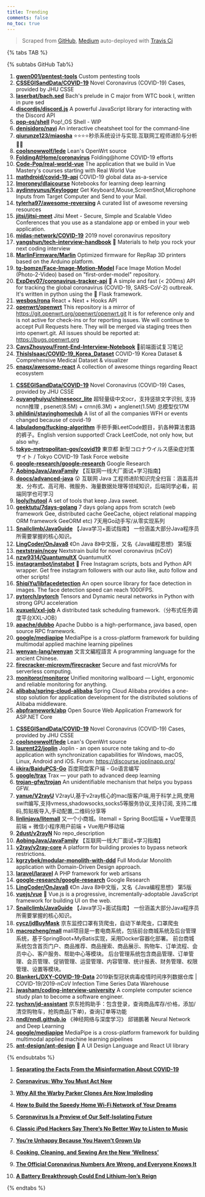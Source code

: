 ```yaml
---
title: Trending
comments: false
no_toc: true
---
```


> Scraped from [GitHub](https://github.com/trending), [Medium](https://medium.com/topic/popular)
auto-deployed with [Travis Ci](https://travis-ci.org/)

{% tabs TAB %}
<!-- tab GitHub -->
{% subtabs GitHub Tab%}
<!-- tab Daily -->
1. [**gwen001/pentest-tools**](https://github.com/gwen001/pentest-tools)
Custom pentesting tools
2. [**CSSEGISandData/COVID-19**](https://github.com/CSSEGISandData/COVID-19)
Novel Coronavirus (COVID-19) Cases, provided by JHU CSSE
3. [**laserbat/bach.sed**](https://github.com/laserbat/bach.sed)
Bach's prelude in C major from WTC book I, written in pure sed
4. [**discordjs/discord.js**](https://github.com/discordjs/discord.js)
A powerful JavaScript library for interacting with the Discord API
5. [**pop-os/shell**](https://github.com/pop-os/shell)
Pop!_OS Shell - WIP
6. [**denisidoro/navi**](https://github.com/denisidoro/navi)
An interactive cheatsheet tool for the command-line
7. [**qiurunze123/miaosha**](https://github.com/qiurunze123/miaosha)
⭐⭐⭐⭐秒杀系统设计与实现.互联网工程师进阶与分析🙋🐓
8. [**coolsnowwolf/lede**](https://github.com/coolsnowwolf/lede)
Lean's OpenWrt source
9. [**FoldingAtHome/coronavirus**](https://github.com/FoldingAtHome/coronavirus)
Folding@home COVID-19 efforts
10. [**Code-Pop/real-world-vue**](https://github.com/Code-Pop/real-world-vue)
The application that we build in Vue Mastery's courses starting with Real World Vue
11. [**mathdroid/covid-19-api**](https://github.com/mathdroid/covid-19-api)
COVID-19 global data as-a-service
12. [**lmoroney/dlaicourse**](https://github.com/lmoroney/dlaicourse)
Notebooks for learning deep learning
13. [**aydinnyunus/Keylogger**](https://github.com/aydinnyunus/Keylogger)
Get Keyboard,Mouse,ScreenShot,Microphone Inputs from Target Computer and Send to your Mail.
14. [**tylerha97/awesome-reversing**](https://github.com/tylerha97/awesome-reversing)
A curated list of awesome reversing resources
15. [**jitsi/jitsi-meet**](https://github.com/jitsi/jitsi-meet)
Jitsi Meet - Secure, Simple and Scalable Video Conferences that you use as a standalone app or embed in your web application.
16. [**midas-network/COVID-19**](https://github.com/midas-network/COVID-19)
2019 novel coronavirus repository
17. [**yangshun/tech-interview-handbook**](https://github.com/yangshun/tech-interview-handbook)
💯 Materials to help you rock your next coding interview
18. [**MarlinFirmware/Marlin**](https://github.com/MarlinFirmware/Marlin)
Optimized firmware for RepRap 3D printers based on the Arduino platform.
19. [**tg-bomze/Face-Image-Motion-Model**](https://github.com/tg-bomze/Face-Image-Motion-Model)
Face Image Motion Model (Photo-2-Video) based on "first-order-model" repository.
20. [**ExpDev07/coronavirus-tracker-api**](https://github.com/ExpDev07/coronavirus-tracker-api)
🦠 A simple and fast (< 200ms) API for tracking the global coronavirus (COVID-19, SARS-CoV-2) outbreak. It's written in python using the 🍼 Flask framework.
21. [**wesbos/rona**](https://github.com/wesbos/rona)
React + Next + Hooks API
22. [**openwrt/openwrt**](https://github.com/openwrt/openwrt)
This repository is a mirror of https://git.openwrt.org/openwrt/openwrt.git It is for reference only and is not active for check-ins or for reporting issues. We will continue to accept Pull Requests here. They will be merged via staging trees then into openwrt.git. All issues should be reported at: https://bugs.openwrt.org
23. [**CavsZhouyou/Front-End-Interview-Notebook**](https://github.com/CavsZhouyou/Front-End-Interview-Notebook)
🐜前端面试复习笔记
24. [**ThisIsIsaac/COVID-19_Korea_Dataset**](https://github.com/ThisIsIsaac/COVID-19_Korea_Dataset)
COVID-19 Korea Dataset & Comprehensive Medical Dataset & visualizer
25. [**enaqx/awesome-react**](https://github.com/enaqx/awesome-react)
A collection of awesome things regarding React ecosystem
<!-- endtab -->
<!-- tab Weekly -->
1. [**CSSEGISandData/COVID-19**](https://github.com/CSSEGISandData/COVID-19)
Novel Coronavirus (COVID-19) Cases, provided by JHU CSSE
2. [**ouyanghuiyu/chineseocr_lite**](https://github.com/ouyanghuiyu/chineseocr_lite)
超轻量级中文ocr，支持竖排文字识别, 支持ncnn推理 , psenet(8.5M) + crnn(6.3M) + anglenet(1.5M) 总模型仅17M
3. [**phildini/stayinghomeclub**](https://github.com/phildini/stayinghomeclub)
A list of all the companies WFH or events changed because of covid-19
4. [**labuladong/fucking-algorithm**](https://github.com/labuladong/fucking-algorithm)
手把手撕LeetCode题目，扒各种算法套路的裤子。English version supported! Crack LeetCode, not only how, but also why.
5. [**tokyo-metropolitan-gov/covid19**](https://github.com/tokyo-metropolitan-gov/covid19)
東京都 新型コロナウイルス感染症対策サイト / Tokyo COVID-19 Task Force website
6. [**google-research/google-research**](https://github.com/google-research/google-research)
Google Research
7. [**AobingJava/JavaFamily**](https://github.com/AobingJava/JavaFamily)
【互联网一线大厂面试+学习指南】
8. [**doocs/advanced-java**](https://github.com/doocs/advanced-java)
😮 互联网 Java 工程师进阶知识完全扫盲：涵盖高并发、分布式、高可用、微服务、海量数据处理等领域知识，后端同学必看，前端同学也可学习
9. [**looly/hutool**](https://github.com/looly/hutool)
A set of tools that keep Java sweet.
10. [**geektutu/7days-golang**](https://github.com/geektutu/7days-golang)
7 days golang apps from scratch (web framework Gee, distributed cache GeeCache, object relational mapping ORM framework GeeORM etc) 7天用Go动手写/从零实现系列
11. [**Snailclimb/JavaGuide**](https://github.com/Snailclimb/JavaGuide)
【Java学习+面试指南】 一份涵盖大部分Java程序员所需要掌握的核心知识。
12. [**LingCoder/OnJava8**](https://github.com/LingCoder/OnJava8)
《On Java 8》中文版，又名《Java编程思想》 第5版
13. [**nextstrain/ncov**](https://github.com/nextstrain/ncov)
Nextstrain build for novel coronavirus (nCoV)
14. [**nzw9314/QuantumultX**](https://github.com/nzw9314/QuantumultX)
QuantumultX
15. [**instagrambot/instabot**](https://github.com/instagrambot/instabot)
🐙 Free Instagram scripts, bots and Python API wrapper. Get free instagram followers with our auto like, auto follow and other scripts!
16. [**ShiqiYu/libfacedetection**](https://github.com/ShiqiYu/libfacedetection)
An open source library for face detection in images. The face detection speed can reach 1000FPS.
17. [**pytorch/pytorch**](https://github.com/pytorch/pytorch)
Tensors and Dynamic neural networks in Python with strong GPU acceleration
18. [**xuxueli/xxl-job**](https://github.com/xuxueli/xxl-job)
A distributed task scheduling framework.（分布式任务调度平台XXL-JOB）
19. [**apache/dubbo**](https://github.com/apache/dubbo)
Apache Dubbo is a high-performance, java based, open source RPC framework.
20. [**google/mediapipe**](https://github.com/google/mediapipe)
MediaPipe is a cross-platform framework for building multimodal applied machine learning pipelines
21. [**wenyan-lang/wenyan**](https://github.com/wenyan-lang/wenyan)
文言文編程語言 A programming language for the ancient Chinese.
22. [**firecracker-microvm/firecracker**](https://github.com/firecracker-microvm/firecracker)
Secure and fast microVMs for serverless computing.
23. [**monitoror/monitoror**](https://github.com/monitoror/monitoror)
Unified monitoring wallboard — Light, ergonomic and reliable monitoring for anything.
24. [**alibaba/spring-cloud-alibaba**](https://github.com/alibaba/spring-cloud-alibaba)
Spring Cloud Alibaba provides a one-stop solution for application development for the distributed solutions of Alibaba middleware.
25. [**abpframework/abp**](https://github.com/abpframework/abp)
Open Source Web Application Framework for ASP.NET Core
<!-- endtab -->
<!-- tab Monthly -->
1. [**CSSEGISandData/COVID-19**](https://github.com/CSSEGISandData/COVID-19)
Novel Coronavirus (COVID-19) Cases, provided by JHU CSSE
2. [**coolsnowwolf/lede**](https://github.com/coolsnowwolf/lede)
Lean's OpenWrt source
3. [**laurent22/joplin**](https://github.com/laurent22/joplin)
Joplin - an open source note taking and to-do application with synchronization capabilities for Windows, macOS, Linux, Android and iOS. Forum: https://discourse.joplinapp.org/
4. [**iikira/BaiduPCS-Go**](https://github.com/iikira/BaiduPCS-Go)
百度网盘客户端 - Go语言编写
5. [**google/trax**](https://github.com/google/trax)
Trax — your path to advanced deep learning
6. [**trojan-gfw/trojan**](https://github.com/trojan-gfw/trojan)
An unidentifiable mechanism that helps you bypass GFW.
7. [**yanue/V2rayU**](https://github.com/yanue/V2rayU)
V2rayU,基于v2ray核心的mac版客户端,用于科学上网,使用swift编写,支持vmess,shadowsocks,socks5等服务协议,支持订阅, 支持二维码,剪贴板导入,手动配置,二维码分享等
8. [**linlinjava/litemall**](https://github.com/linlinjava/litemall)
又一个小商城。litemall = Spring Boot后端 + Vue管理员前端 + 微信小程序用户前端 + Vue用户移动端
9. [**2dust/v2rayN**](https://github.com/2dust/v2rayN)
No repo_description
10. [**AobingJava/JavaFamily**](https://github.com/AobingJava/JavaFamily)
【互联网一线大厂面试+学习指南】
11. [**v2ray/v2ray-core**](https://github.com/v2ray/v2ray-core)
A platform for building proxies to bypass network restrictions.
12. [**kgrzybek/modular-monolith-with-ddd**](https://github.com/kgrzybek/modular-monolith-with-ddd)
Full Modular Monolith application with Domain-Driven Design approach.
13. [**laravel/laravel**](https://github.com/laravel/laravel)
A PHP framework for web artisans
14. [**google-research/google-research**](https://github.com/google-research/google-research)
Google Research
15. [**LingCoder/OnJava8**](https://github.com/LingCoder/OnJava8)
《On Java 8》中文版，又名《Java编程思想》 第5版
16. [**vuejs/vue**](https://github.com/vuejs/vue)
🖖 Vue.js is a progressive, incrementally-adoptable JavaScript framework for building UI on the web.
17. [**Snailclimb/JavaGuide**](https://github.com/Snailclimb/JavaGuide)
【Java学习+面试指南】 一份涵盖大部分Java程序员所需要掌握的核心知识。
18. [**cycz/jdBuyMask**](https://github.com/cycz/jdBuyMask)
京东监控口罩有货爬虫，自动下单爬虫，口罩爬虫
19. [**macrozheng/mall**](https://github.com/macrozheng/mall)
mall项目是一套电商系统，包括前台商城系统及后台管理系统，基于SpringBoot+MyBatis实现，采用Docker容器化部署。 前台商城系统包含首页门户、商品推荐、商品搜索、商品展示、购物车、订单流程、会员中心、客户服务、帮助中心等模块。 后台管理系统包含商品管理、订单管理、会员管理、促销管理、运营管理、内容管理、统计报表、财务管理、权限管理、设置等模块。
20. [**BlankerL/DXY-COVID-19-Data**](https://github.com/BlankerL/DXY-COVID-19-Data)
2019新型冠状病毒疫情时间序列数据仓库 | COVID-19/2019-nCoV Infection Time Series Data Warehouse
21. [**jwasham/coding-interview-university**](https://github.com/jwasham/coding-interview-university)
A complete computer science study plan to become a software engineer.
22. [**tychxn/jd-assistant**](https://github.com/tychxn/jd-assistant)
京东抢购助手：包含登录，查询商品库存/价格，添加/清空购物车，抢购商品(下单)，查询订单等功能
23. [**nndl/nndl.github.io**](https://github.com/nndl/nndl.github.io)
《神经网络与深度学习》 邱锡鹏著 Neural Network and Deep Learning
24. [**google/mediapipe**](https://github.com/google/mediapipe)
MediaPipe is a cross-platform framework for building multimodal applied machine learning pipelines
25. [**ant-design/ant-design**](https://github.com/ant-design/ant-design)
🌈 A UI Design Language and React UI library
<!-- endtab -->
{% endsubtabs %}
<!-- endtab --><!-- tab Medium -->
1. [**Separating the Facts From the Misinformation About COVID-19**](https://elemental.medium.com/why-we-should-care-commonly-asked-questions-and-answers-about-covid-19-6b166f1876e9?source=topic_page---------------------------20)

2. [**Coronavirus: Why You Must Act Now**](https://medium.com/@tomaspueyo/coronavirus-act-today-or-people-will-die-f4d3d9cd99ca?source=topic_page---------0------------------1)

3. [**Why All the Warby Parker Clones Are Now Imploding**](https://marker.medium.com/why-all-the-warby-parker-clones-are-now-imploding-44bfcc70a00c?source=topic_page---------1------------------1)

4. [**How to Build the Speedy Home Wi-Fi Network of Your Dreams**](https://onezero.medium.com/how-to-build-the-speedy-home-wi-fi-network-of-your-dreams-489dece25480?source=topic_page---------2------------------1)

5. [**Coronavirus Is a Preview of Our Self-Isolating Future**](https://onezero.medium.com/coronavirus-is-a-preview-of-our-self-isolating-future-f5e73b046104?source=topic_page---------4------------------1)

6. [**Classic iPod Hackers Say There’s No Better Way to Listen to Music**](https://onezero.medium.com/classic-ipod-hackers-say-theres-no-better-way-to-listen-to-music-da754fa9ad35?source=topic_page---------5------------------1)

7. [**You’re Unhappy Because You Haven’t Grown Up**](https://humanparts.medium.com/youre-unhappy-because-you-haven-t-grown-up-bd52168a518?source=topic_page---------6------------------1)

8. [**Cooking, Cleaning, and Sewing Are the New ‘Wellness’**](https://elemental.medium.com/cooking-cleaning-and-sewing-are-the-new-wellness-f905845c732f?source=topic_page---------7------------------1)

9. [**The Official Coronavirus Numbers Are Wrong, and Everyone Knows It**](https://medium.com/the-atlantic/the-official-coronavirus-numbers-are-wrong-and-everyone-knows-it-7bfb334e0ceb?source=topic_page---------8------------------1)

10. [**A Battery Breakthrough Could End Lithium-Ion’s Reign**](https://onezero.medium.com/a-battery-breakthrough-could-end-lithium-ions-reign-9aac17fc2562?source=topic_page---------9------------------1)

<!-- endtab -->
{% endtabs %}
